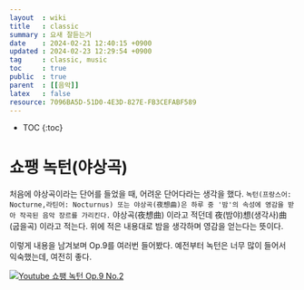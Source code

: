 ```yaml
---
layout  : wiki
title   : classic
summary : 요새 잘듣는거
date    : 2024-02-21 12:40:15 +0900
updated : 2024-02-23 12:29:54 +0900
tag     : classic, music
toc     : true
public  : true
parent  : [[음악]]
latex   : false
resource: 7096BA5D-51D0-4E3D-827E-FB3CEFABF589
---
```

* TOC
{:toc}

# 쇼팽 녹턴(야상곡)
처음에 야상곡이라는 단어를 들었을 때, 어려운 단어다라는 생각을 했다. `녹턴(프랑스어: Nocturne,라틴어: Nocturnus) 또는 야상곡(夜想曲)은 하루 중 '밤'의 속성에 영감을 받아 작곡된 음악 장르를 가리킨다.` 
야상곡(夜想曲) 이라고 적던데 夜(밤야)想(생각사)曲(굽을곡) 이라고 적는다. 위에 적은 내용대로 밤을 생각하며 영감을 얻는다는 뜻이다. 

이렇게 내용을 남겨보며 Op.9를 여러번 들어봤다. 예전부터 녹턴은 너무 많이 들어서 익숙했는데, 여전히 좋다.

[![Youtube 쇼팽 녹턴 Op.9 No.2](https://img.youtube.com/vi/tTGEo3scnq8/0.jpg)](https://www.youtube.com/watch?v=tTGEo3scnq8)

